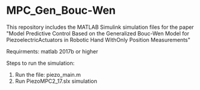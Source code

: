 # MPC_Gen_Bouc-Wen
This repository includes the MATLAB Simulink simulation files for the paper "Model Predictive Control Based on the Generalized Bouc-Wen Model for PiezoelectricActuators in Robotic Hand WithOnly Position Measurements"

Requirments: matlab 2017b or higher

Steps to run the simulation:

1. Run the file: piezo_main.m
2. Run PiezoMPC2_17.slx simulation
